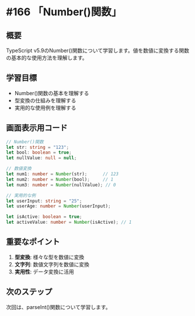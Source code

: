 # #166 「Number()関数」

## 概要
TypeScript v5.9のNumber()関数について学習します。値を数値に変換する関数の基本的な使用方法を理解します。

## 学習目標
- Number()関数の基本を理解する
- 型変換の仕組みを理解する
- 実用的な使用例を理解する

## 画面表示用コード

```typescript
// Number()関数
let str: string = "123";
let bool: boolean = true;
let nullValue: null = null;

// 数値変換
let num1: number = Number(str);      // 123
let num2: number = Number(bool);     // 1
let num3: number = Number(nullValue); // 0

// 実用的な例
let userInput: string = "25";
let userAge: number = Number(userInput);

let isActive: boolean = true;
let activeValue: number = Number(isActive); // 1
```

## 重要なポイント
1. **型変換**: 様々な型を数値に変換
2. **文字列**: 数値文字列を数値に変換
3. **実用性**: データ変換に活用

## 次のステップ
次回は、parseInt()関数について学習します。

